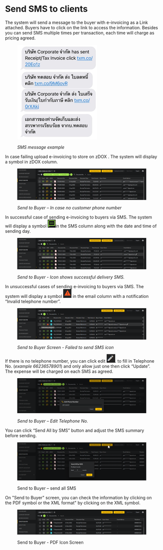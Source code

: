 # Send SMS to clients

The system will send a message to the buyer with e-invoicing as a Link attached. Buyers have to click on the link to access the information. Besides you can send SMS multiple times per transaction, each time will charge as pricing agreed.

<figure><img src="../../.gitbook/assets/image (39) (2).png" alt=""><figcaption><p><em>SMS message example</em></p></figcaption></figure>

In case failing upload e-invoicing to store on zDOX . The system will display a symbol in zDOX column.

<figure><img src="../../.gitbook/assets/image (10) (2).png" alt=""><figcaption><p><em>Send to Buyer – In case no customer phone number</em></p></figcaption></figure>

In successful case of sending e-invoicing to buyers via SMS. The system will display a symbol ![](<../../.gitbook/assets/image (11) (2).png>)in the SMS column along with the date and time of sending day.

<figure><img src="../../.gitbook/assets/image (50) (2).png" alt=""><figcaption><p><em>Send to Buyer - Icon shows successful delivery SMS.</em></p></figcaption></figure>

In unsuccessful cases of sending e-invoicing to buyers via SMS. The system will display a symbol ![](<../../.gitbook/assets/image (72) (2).png>) in the email column with a notification “Invalid telephone number”.

<figure><img src="../../.gitbook/assets/image (69) (2).png" alt=""><figcaption><p><em>Send to Buyer Screen - Failed to send SMS icon</em></p></figcaption></figure>

If there is no telephone number, you can click edit ![](<../../.gitbook/assets/image (49) (2).png>). to fill in Telephone No. (_example 66236578901_) and only allow just one then click “Update”. The expense will be charged on each SMS as agreed.

<figure><img src="../../.gitbook/assets/image (48) (2).png" alt=""><figcaption><p><em>Send to Buyer – Edit Telephone No.</em></p></figcaption></figure>

You can click “Send All by SMS” button and adjust the SMS summary before sending.

<figure><img src="../../.gitbook/assets/image (87) (2).png" alt=""><figcaption><p>Send to Buyer – send all SMS</p></figcaption></figure>

On "Send to Buyer" screen, you can check the information by clicking on the PDF symbol or the XML format" by clicking on the XML symbol.

<figure><img src="../../.gitbook/assets/image (3) (2).png" alt=""><figcaption><p>Send to Buyer - PDF Icon Screen</p></figcaption></figure>
